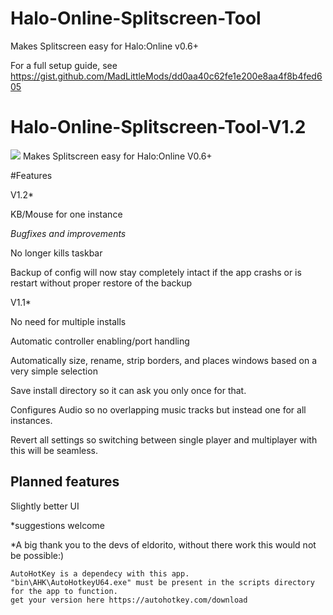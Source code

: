 # Halo-Online-Splitscreen-Tool

Makes Splitscreen easy for Halo:Online v0.6+

For a full setup guide, see https://gist.github.com/MadLittleMods/dd0aa40c62fe1e200e8aa4f8b4fed605

# Halo-Online-Splitscreen-Tool-V1.2
<img src="https://i.imgur.com/7hetQGX.png"/>
Makes Splitscreen easy for Halo:Online V0.6+
	
#Features
	
V1.2*
	
KB/Mouse for one instance
	
*Bugfixes and improvements*
	
No longer kills taskbar
	
Backup of config will now stay completely intact if the app crashs or is restart without proper restore of the backup

V1.1*

No need for multiple installs

Automatic controller enabling/port handling

Automatically size, rename, strip borders, and places windows based on a very simple selection

Save install directory so it can ask you only once for that.

Configures Audio so no overlapping music tracks but instead one for all instances.

Revert all settings so switching between single player and multiplayer with this will be seamless.


## Planned features

Slightly better UI

*suggestions welcome

*A big thank you to the devs of eldorito, without there work this would not be possible:)

	AutoHotKey is a dependecy with this app.
	"bin\AHK\AutoHotkeyU64.exe" must be present in the scripts directory for the app to function.
	get your version here https://autohotkey.com/download
